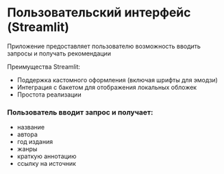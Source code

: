 # Пользовательский интерфейс (Streamlit)

Приложение предоставляет пользователю возможность вводить запросы и получать рекомендации

Преимущества Streamlit:
- Поддержка кастомного оформления (включая шрифты для эмодзи)
- Интеграция с бакетом для отображения локальных обложек
- Простота реализации

### Пользователь вводит запрос и получает: 
- название
- автора
- год издания
- жанры
- краткую аннотацию
- ссылку на источник
